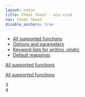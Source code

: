 ```yaml
---
layout: notoc
title: Cheat Sheet - win-vind
nav: Cheat Sheet
disable_anchors: true
---
```


- [All supported functions](functions)
- [Options and parameters](options)
- [Keyword lists for writing .vindrc](keywords)
- [Default mappings](defaults)


<div class="square-container">
  <div class="square">
    <a href="functions">
      <span class="site-masthead__button square-contents">
        <i class="fas fa-box-open fa-10x"></i>
        <p>All supported functions</p>
      </span>
    </a>
  </div>

  <div class="square">
    <a href="functions">
      <span class="site-masthead__button square-contents">
        <i class="fas fa-box-open fa-10x"></i>
        <p>All supported functions</p>
      </span>
    </a>
  </div>

  <div class="square">
    3
  </div>

  <div class="square">
    4
  </div>
</div>

